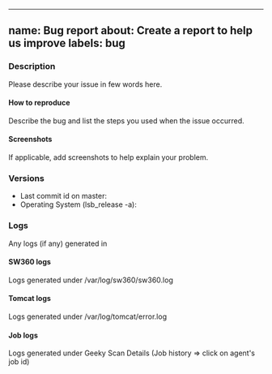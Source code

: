 
---
name: Bug report
about: Create a report to help us improve
labels: bug
---

[//]: # (Copyright Siemens AG, 2021. Part of the SW360 Portal Project)
[//]: # (This program and the accompanying materials are made)
[//]: # (available under the terms of the Eclipse Public License 2.0)
[//]: # (which is available at https://www.eclipse.org/legal/epl-2.0/)
[//]: # (SPDX-License-Identifier: EPL-2.0)

<!-- Before filling this issue, please read the wiki (https://github.com/eclipse/sw360/wiki)
and search if the bug do not already exists in the issues (https://github.com//eclipse/sw360/issues). -->

### Description

Please describe your issue in few words here.

#### How to reproduce

Describe the bug and list the steps you used when the issue occurred.

#### Screenshots

If applicable, add screenshots to help explain your problem.

### Versions

* Last commit id on master:
* Operating System (lsb_release -a):

### Logs

Any logs (if any) generated in

#### SW360 logs

Logs generated under /var/log/sw360/sw360.log

#### Tomcat logs

Logs generated under /var/log/tomcat/error.log

#### Job logs

Logs generated under Geeky Scan Details (Job history => click on agent's job id)

